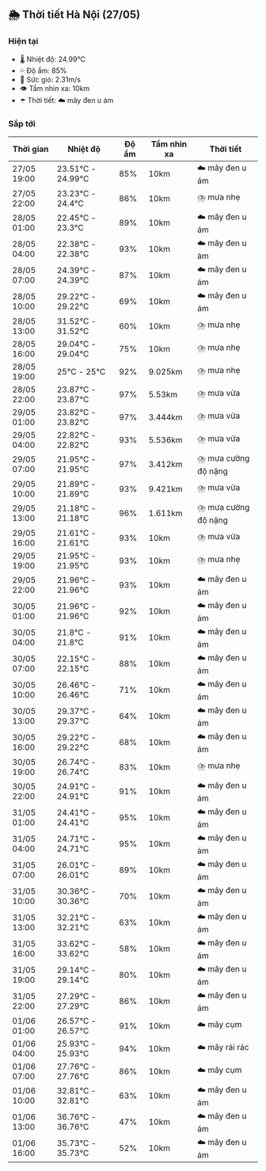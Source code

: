 ## 🌦️ Thời tiết Hà Nội (27/05)

### Hiện tại

- 🌡️ Nhiệt độ: 24.99℃
- 💦 Độ ẩm: 85%
- 💨 Sức gió: 2.31m/s
- 👁️ Tầm nhìn xa: 10km
- ☂️ Thời tiết: ☁️ mây đen u ám

### Sắp tới

| Thời gian | Nhiệt độ | Độ ẩm | Tầm nhìn xa | Thời tiết |
| --- | --- | --- | --- | --- |
| 27/05 19:00 | 23.51℃ - 24.99℃ | 85% | 10km | ☁️ mây đen u ám |
| 27/05 22:00 | 23.23℃ - 24.4℃ | 86% | 10km | ⛈️ mưa nhẹ |
| 28/05 01:00 | 22.45℃ - 23.3℃ | 89% | 10km | ☁️ mây đen u ám |
| 28/05 04:00 | 22.38℃ - 22.38℃ | 93% | 10km | ☁️ mây đen u ám |
| 28/05 07:00 | 24.39℃ - 24.39℃ | 87% | 10km | ☁️ mây đen u ám |
| 28/05 10:00 | 29.22℃ - 29.22℃ | 69% | 10km | ☁️ mây đen u ám |
| 28/05 13:00 | 31.52℃ - 31.52℃ | 60% | 10km | ⛈️ mưa nhẹ |
| 28/05 16:00 | 29.04℃ - 29.04℃ | 75% | 10km | ⛈️ mưa nhẹ |
| 28/05 19:00 | 25℃ - 25℃ | 92% | 9.025km | ⛈️ mưa nhẹ |
| 28/05 22:00 | 23.87℃ - 23.87℃ | 97% | 5.53km | ⛈️ mưa vừa |
| 29/05 01:00 | 23.82℃ - 23.82℃ | 97% | 3.444km | ⛈️ mưa vừa |
| 29/05 04:00 | 22.82℃ - 22.82℃ | 93% | 5.536km | ⛈️ mưa vừa |
| 29/05 07:00 | 21.95℃ - 21.95℃ | 97% | 3.412km | ⛈️ mưa cường độ nặng |
| 29/05 10:00 | 21.89℃ - 21.89℃ | 93% | 9.421km | ⛈️ mưa vừa |
| 29/05 13:00 | 21.18℃ - 21.18℃ | 96% | 1.611km | ⛈️ mưa cường độ nặng |
| 29/05 16:00 | 21.61℃ - 21.61℃ | 93% | 10km | ⛈️ mưa vừa |
| 29/05 19:00 | 21.95℃ - 21.95℃ | 93% | 10km | ⛈️ mưa nhẹ |
| 29/05 22:00 | 21.96℃ - 21.96℃ | 93% | 10km | ☁️ mây đen u ám |
| 30/05 01:00 | 21.96℃ - 21.96℃ | 92% | 10km | ☁️ mây đen u ám |
| 30/05 04:00 | 21.8℃ - 21.8℃ | 91% | 10km | ☁️ mây đen u ám |
| 30/05 07:00 | 22.15℃ - 22.15℃ | 88% | 10km | ☁️ mây đen u ám |
| 30/05 10:00 | 26.46℃ - 26.46℃ | 71% | 10km | ☁️ mây đen u ám |
| 30/05 13:00 | 29.37℃ - 29.37℃ | 64% | 10km | ☁️ mây đen u ám |
| 30/05 16:00 | 29.22℃ - 29.22℃ | 68% | 10km | ☁️ mây đen u ám |
| 30/05 19:00 | 26.74℃ - 26.74℃ | 83% | 10km | ⛈️ mưa nhẹ |
| 30/05 22:00 | 24.91℃ - 24.91℃ | 91% | 10km | ☁️ mây đen u ám |
| 31/05 01:00 | 24.41℃ - 24.41℃ | 95% | 10km | ☁️ mây đen u ám |
| 31/05 04:00 | 24.71℃ - 24.71℃ | 95% | 10km | ☁️ mây đen u ám |
| 31/05 07:00 | 26.01℃ - 26.01℃ | 89% | 10km | ☁️ mây đen u ám |
| 31/05 10:00 | 30.36℃ - 30.36℃ | 70% | 10km | ☁️ mây đen u ám |
| 31/05 13:00 | 32.21℃ - 32.21℃ | 63% | 10km | ☁️ mây đen u ám |
| 31/05 16:00 | 33.62℃ - 33.62℃ | 58% | 10km | ☁️ mây đen u ám |
| 31/05 19:00 | 29.14℃ - 29.14℃ | 80% | 10km | ☁️ mây đen u ám |
| 31/05 22:00 | 27.29℃ - 27.29℃ | 86% | 10km | ☁️ mây đen u ám |
| 01/06 01:00 | 26.57℃ - 26.57℃ | 91% | 10km | ☁️ mây cụm |
| 01/06 04:00 | 25.93℃ - 25.93℃ | 94% | 10km | ☁️ mây rải rác |
| 01/06 07:00 | 27.76℃ - 27.76℃ | 86% | 10km | ☁️ mây cụm |
| 01/06 10:00 | 32.81℃ - 32.81℃ | 63% | 10km | ☁️ mây đen u ám |
| 01/06 13:00 | 36.76℃ - 36.76℃ | 47% | 10km | ☁️ mây đen u ám |
| 01/06 16:00 | 35.73℃ - 35.73℃ | 52% | 10km | ☁️ mây đen u ám |
